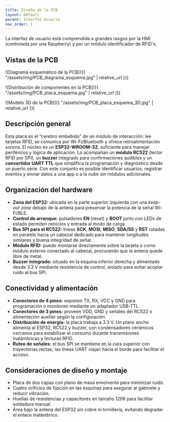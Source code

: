 ```yaml
---
title: Diseño de la PCB
layout: default
parent: Interfaz Usuario
nav_order: 1
---
```


La interfaz de usuario está comprendida a grandes rasgos por la HMI (controlada por una Raspberry) y por un módulo identificador de RFID's.

## Vistas de la PCB

![Diagrama esquemático de la PCB]({{ "/assets/img/PCB_diagrama_esquema.jpg" | relative_url }})

![Distribución de componentes en la PCB]({{ "/assets/img/PCB_placa_esquema.jpg" | relative_url }})

![Modelo 3D de la PCB]({{ "/assets/img/PCB_placa_esquema_3D.jpg" | relative_url }})

## Descripción general
Esta placa es el “cerebro embebido” de un módulo de interacción: lee tarjetas RFID, se comunica por Wi-Fi/Bluetooth y ofrece retroalimentación sonora. El núcleo es un **ESP32-WROOM-32**, suficiente para manejar periféricos y lógica de aplicación. Lo acompañan un **módulo RC522** (lector RFID por SPI), un **buzzer** integrado para confirmaciones audibles y un **convertidor UART TTL** que simplifica la programación y diagnóstico desde un puerto serie. Con este conjunto es posible identificar usuarios, registrar eventos y enviar datos a una app o a la nube sin módulos adicionales.

## Organización del hardware
- **Zona del ESP32:** ubicada en la parte superior izquierda con una *keep-out zone* debajo de la antena para preservar la potencia de la señal Wi-Fi/BLE.
- **Control de arranque:** pulsadores **EN** (reset) y **BOOT** junto con LEDs de estado permiten reinicios y entrada al modo de carga.
- **Bus SPI para el RC522:** líneas **SCK**, **MOSI**, **MISO**, **SDA/SS** y **RST** rutadas en paralelo hacia un cabezal dedicado para mantener longitudes similares y buena integridad de señal.
- **Módulo RFID:** puede montarse directamente sobre la tarjeta o como módulo externo conectado al cabezal, procurando que la antena quede libre de metal.
- **Buzzer integrado:** situado en la esquina inferior derecha y alimentado desde 3.3 V mediante resistencia de control, aislado para evitar acoplar ruido al bus SPI.

## Conectividad y alimentación
- **Conectores de 4 pines:** exponen TX, RX, VCC y GND para programación o monitoreo mediante un adaptador USB-TTL.
- **Conectores de 3 pines:** proveen VDD, GND y señales del RC522 o alimentación auxiliar según la configuración.
- **Distribución de energía:** la placa trabaja a 3.3 V. Un plano ancho alimenta al ESP32, RC522 y buzzer, con condensadores cerámicos cercanos para estabilizar el consumo durante transmisiones inalámbricas y lecturas RFID.
- **Ruteo de señales:** el bus SPI se mantiene en la cara superior con trayectorias rectas; las líneas UART viajan hacia el borde para facilitar el acceso.

## Consideraciones de diseño y montaje
- Placa de dos capas con plano de masa envolvente para minimizar ruido.
- Cuatro orificios de fijación en las esquinas para asegurar al gabinete y reducir vibración.
- Huellas de resistencias y capacitores en tamaño 1206 para facilitar soldadura manual.
- Área bajo la antena del ESP32 sin cobre ni tornillería, evitando degradar el enlace inalámbrico.
